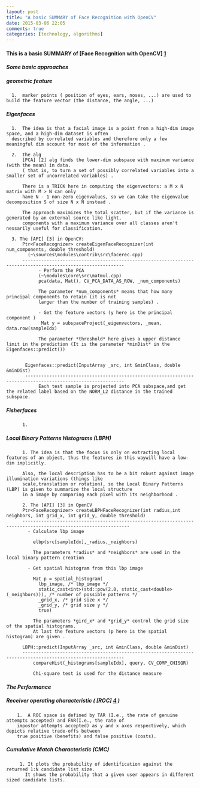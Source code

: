```yaml
---
layout: post
title: "A basic SUMMARY of Face Recognition with OpenCV"
date: 2015-03-06 22:05
comments: true
categories: [technology, algorithms]
---
```

#### This is a basic SUMMARY of [Face Recognition with OpenCV] [1] ####

####  *Some basic approaches*
 
#####  geometric feature 
      1.  marker points ( position of eyes, ears, noses, ...) are used to build the feature vector (the distance, the angle, ...)
	  
#####  Eigenfaces
      1.  The idea is that a facial image is a point from a high-dim image space, and a high-dim dataset is often
      described by correlated variables and therefore only a few meaningful dim account for most of the information .
          
      2.  The alg
          [PCA] [2] alg finds the lower-dim subspace with maximum variance (with the mean) in data.
          ( that is, to turn a set of possibly correlated variables into a smaller set of uncorrelated variables) .
             
          There is a TRICK here in computing the eigenvectors: a M x N matrix with M > N can only
          have N - 1 non-zero eigenvalues, so we can take the eigenvalue decomposition S of size N x N instead .

          The approach maximizes the total scatter, but if the variance is generated by an external source like light,
          components with a maximum variance over all classes aren't nessarily useful for classification.

      3. The [API] [3] in OpenCV:
          Ptr<FaceRecognizer> createEigenFaceRecognizer(int num_components, double threshold)
            (~\sources\modules\contrib\src\facerec.cpp)
          ------------------------------------------------------------------------------------------------------------
                - Perform the PCA
                (~\modules\core\src\matmul.cpp)
                pca(data, Mat(), CV_PCA_DATA_AS_ROW, _num_components) 

                The parameter *num_components* means that how many principal components to retain (it is not
                larger than the number of training samples) .
                  
                - Get the feature vectors (y here is the principal component )
                 Mat y = subspaceProject(_eigenvectors, _mean, data.row(sampleIdx)
                
                The parameter *threshold* here gives a upper distance limit in the prediction (It is the parameter *minDist* in the  Eigenfaces::predict())
                

           Eigenfaces::predict(InputArray _src, int &minClass, double &minDist)
           -----------------------------------------------------------------------------------------------------------
                Each test sample is projected into PCA subspace,and get the related label based on the NORM_L2 distance in the trained subspace.
                 
				 
#####  Fisherfaces
          1.
		  
#####  Local Binary Patterns Histograms (LBPH)
          1. The idea is that the focus is only on extracting local features of an object, thus the features in this waywill have a low-dim implicitly. 
		  
		  Also, the local description has to be a bit robust against image illumination variations (things like
          scale,translation or rotation), so the Local Binary Patterns (LBP) is given to summarize the local structure
          in a image by comparing each pixel with its neighborhood .

          2. The [API] [3] in OpenCV
          Ptr<FaceRecognizer> createLBPHFaceRecognizer(int radius,int neighbors, int grid_x, int grid_y, double threshold)
          --------------------------------------------------------------------------------------------------------------
            - Calculate lbp image
            
              elbp(src[sampleIdx],_radius,_neighbors) 
             
              The parameters *radius* and *neighbors* are used in the local binary pattern creation
               
            - Get spatial histogram from this lbp image
            
              Mat p = spatial_histogram(
                lbp_image, /* lbp_image */
                static_cast<int>(std::pow(2.0, static_cast<double>(_neighbors))), /* number of possible patterns */
                _grid_x, /* grid size x */
                _grid_y, /* grid size y */
                true) 
               
              The parameters *gird_x* and *grid_y* control the grid size of the spatial histograms.
              At last the feature vectors (p here is the spatial histogram) are given .

          LBPH::predict(InputArray _src, int &minClass, double &minDist)
          ------------------------------------------------------------------------------------------------------------
              compareHist(_histograms[sampleIdx], query, CV_COMP_CHISQR)

              Chi-square test is used for the distance measure
			  


####  *The Performance*

#####  Receiver operating characteristic ( [ROC] [4] )
        1.  A ROC space is defined by TAR (I.e., the rate of genuine attempts accepted) and FAR(I.e., the rate of
        impostor attempts accepted) as y and x axes respectively, which depicts relative trade-offs between
        true positive (benefits) and false positive (costs).

#####  Cumulative Match Characteristic (CMC)
         1. It plots the probability of identification against the returned 1:N candidate list size.
           It shows the probability that a given user appears in different sized candidate lists.
        
        
 [1]: http://docs.opencv.org/trunk/modules/contrib/doc/facerec/ "Face Recognition with OpenCV"
 [2]: http://en.wikipedia.org/wiki/Eigenface/ "Eigenface"
 [3]: http://docs.opencv.org/trunk/modules/contrib/doc/facerec/facerec_api.htm "FaceRecognizer API"
 [4]: http://en.wikipedia.org/wiki/Receiver_operating_characteristic "ROC"
